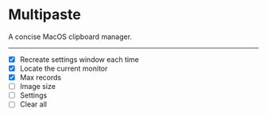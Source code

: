 # Multipaste

A concise MacOS clipboard manager.

---

- [x] Recreate settings window each time
- [x] Locate the current monitor
- [x] Max records
- [ ] Image size
- [ ] Settings
- [ ] Clear all
